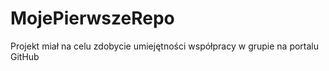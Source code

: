 # MojePierwszeRepo

Projekt miał na celu zdobycie umiejętności współpracy w grupie na portalu GitHub
